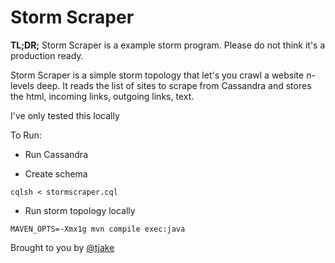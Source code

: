 Storm Scraper
=============

**TL;DR;**  Storm Scraper is a example storm program.  Please do not think it's a production ready.

Storm Scraper is a simple storm topology that let's you crawl a website n-levels deep.
It reads the list of sites to scrape from Cassandra and stores the 
html, incoming links, outgoing links, text.

I've only tested this locally

To Run:

  * Run Cassandra

  * Create schema
 
````
cqlsh < stormscraper.cql
````

  * Run storm topology locally

````
MAVEN_OPTS=-Xmx1g mvn compile exec:java   
````

Brought to you by [@tjake](http://twitter.com/tjake)
